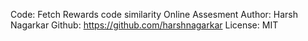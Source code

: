 Code: Fetch Rewards code similarity Online Assesment
Author: Harsh Nagarkar
Github:  https://github.com/harshnagarkar
License: MIT

